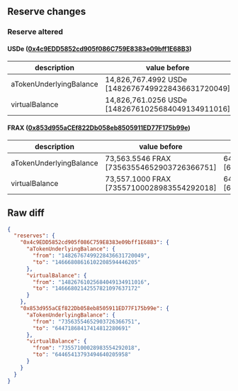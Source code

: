 ## Reserve changes

### Reserve altered

#### USDe ([0x4c9EDD5852cd905f086C759E8383e09bff1E68B3](https://etherscan.io/address/0x4c9EDD5852cd905f086C759E8383e09bff1E68B3))

| description | value before | value after |
| --- | --- | --- |
| aTokenUnderlyingBalance | 14,826,767.4992 USDe [14826767499228436631720049] | 14,666,808.6161 USDe [14666808616102208594446205] |
| virtualBalance | 14,826,761.0256 USDe [14826761025684049134911016] | 14,666,802.1425 USDe [14666802142557821097637172] |


#### FRAX ([0x853d955aCEf822Db058eb8505911ED77F175b99e](https://etherscan.io/address/0x853d955aCEf822Db058eb8505911ED77F175b99e))

| description | value before | value after |
| --- | --- | --- |
| aTokenUnderlyingBalance | 73,563.5546 FRAX [73563554652903726366751] | 64,471.8684 FRAX [64471868417414812280691] |
| virtualBalance | 73,557.1000 FRAX [73557100028983554292018] | 64,465.4137 FRAX [64465413793494640205958] |


## Raw diff

```json
{
  "reserves": {
    "0x4c9EDD5852cd905f086C759E8383e09bff1E68B3": {
      "aTokenUnderlyingBalance": {
        "from": "14826767499228436631720049",
        "to": "14666808616102208594446205"
      },
      "virtualBalance": {
        "from": "14826761025684049134911016",
        "to": "14666802142557821097637172"
      }
    },
    "0x853d955aCEf822Db058eb8505911ED77F175b99e": {
      "aTokenUnderlyingBalance": {
        "from": "73563554652903726366751",
        "to": "64471868417414812280691"
      },
      "virtualBalance": {
        "from": "73557100028983554292018",
        "to": "64465413793494640205958"
      }
    }
  }
}
```
